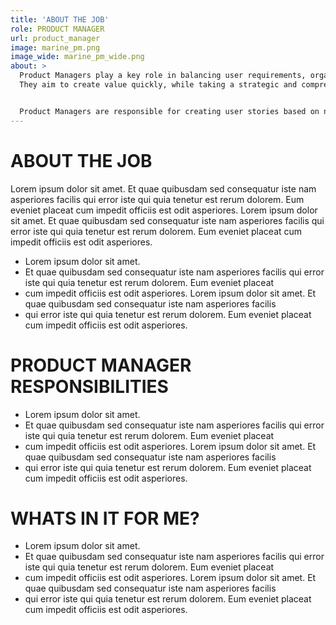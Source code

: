 ```yaml
---
title: 'ABOUT THE JOB'
role: PRODUCT MANAGER
url: product_manager
image: marine_pm.png
image_wide: marine_pm_wide.png
about: >
  Product Managers play a key role in balancing user requirements, organizational goals, and technical feasibility.
  They aim to create value quickly, while taking a strategic and comprehensive approach. In our collaborative environment, Developers, Designers, Product Managers, and Platform Engineers work together as a cohesive, flat team structure to create software solutions that meet the needs of FMF Marines.


  Product Managers are responsible for creating user stories based on new features identified by Designers through user interviews, managing the product backlog, and ensuring that Developers' output aligns with the initial product vision.  Their role is crucial in maintaining the team’s momentum and mitigating risks through hypothesis-driven development strategies.
---
```

# ABOUT THE JOB
  Lorem ipsum dolor sit amet. Et quae quibusdam sed consequatur iste nam asperiores facilis qui error iste qui quia tenetur est rerum dolorem. Eum eveniet placeat cum impedit officiis est odit asperiores.  Lorem ipsum dolor sit amet. Et quae quibusdam sed consequatur iste nam asperiores facilis qui error iste qui quia tenetur est rerum dolorem. Eum eveniet placeat cum impedit officiis est odit asperiores.
  - Lorem ipsum dolor sit amet. 
  - Et quae quibusdam sed consequatur iste nam asperiores facilis qui error iste qui quia tenetur est rerum dolorem. Eum eveniet placeat
  - cum impedit officiis est odit asperiores.  Lorem ipsum dolor sit amet. Et quae quibusdam sed consequatur iste nam asperiores facilis 
  - qui error iste qui quia tenetur est rerum dolorem. Eum eveniet placeat cum impedit officiis est odit asperiores.
# PRODUCT MANAGER RESPONSIBILITIES
  - Lorem ipsum dolor sit amet. 
  - Et quae quibusdam sed consequatur iste nam asperiores facilis qui error iste qui quia tenetur est rerum dolorem. Eum eveniet placeat
  - cum impedit officiis est odit asperiores.  Lorem ipsum dolor sit amet. Et quae quibusdam sed consequatur iste nam asperiores facilis 
  - qui error iste qui quia tenetur est rerum dolorem. Eum eveniet placeat cum impedit officiis est odit asperiores.
# WHATS IN IT FOR ME?
  - Lorem ipsum dolor sit amet. 
  - Et quae quibusdam sed consequatur iste nam asperiores facilis qui error iste qui quia tenetur est rerum dolorem. Eum eveniet placeat
  - cum impedit officiis est odit asperiores.  Lorem ipsum dolor sit amet. Et quae quibusdam sed consequatur iste nam asperiores facilis 
  - qui error iste qui quia tenetur est rerum dolorem. Eum eveniet placeat cum impedit officiis est odit asperiores.
